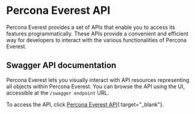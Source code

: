 # Percona Everest API

Percona Everest provides a set of APIs that enable you to access its features programmatically. These APIs provide a convenient and efficient way for developers to interact with the various functionalities of Percona Everest. 

## Swagger API documentation

Percona Everest lets you visually interact with API resources representing all objects within Percona Everest. You can browse the API using the UI, accessible at the `/swagger endpoint` URL. 

To access the API, click [Percona Everest API](https://docs.percona.com/everest-api-doc/){:target="_blank"}.


